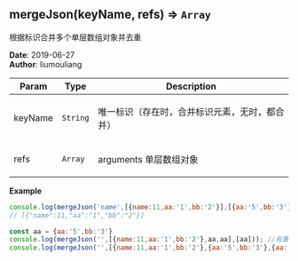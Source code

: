 ## mergeJson(keyName, refs) ⇒ <code>Array</code>
<p>根据标识合并多个单层数组对象并去重</p>

**Date**: 2019-06-27  
**Author**: liumouliang  

| Param | Type | Description |
| --- | --- | --- |
| keyName | <code>String</code> | <p>唯一标识（存在时，合并标识元素，无时，都合并）</p> |
| refs | <code>Array</code> | <p>arguments 单层数组对象</p> |

**Example**  
```javascript
console.log(mergeJson('name',[{name:11,aa:'1',bb:'2'}],[{aa:'5',bb:'3'}]));
// [{"name":11,"aa":"1","bb":"2"}]

const aa = {aa:'5',bb:'3'}
console.log(mergeJson('',[{name:11,aa:'1',bb:'2'},aa,aa],[aa])); //有重名
console.log(mergeJson('',[{name:11,aa:'1',bb:'2'},{aa:'5',bb:'3'},{aa:'5',bb:'3'}],[{aa:'5',bb:'3'}])); //无重名
```
